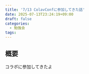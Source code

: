 ```yaml
---
title: '7/13 ColavConfに参加してきた話'
date: 2025-07-13T23:24:19+09:00
draft: false
categories:
  - 勉強会
tags:
---
```


## 概要
コラボに参加してきたよ